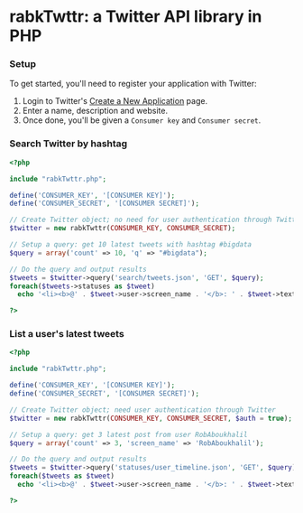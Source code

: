 rabkTwttr: a Twitter API library in PHP
=========

### Setup

To get started, you'll need to register your application with Twitter:

1. Login to Twitter's [Create a New Application](https://dev.twitter.com/apps/new) page.
2. Enter a name, description and website.
3. Once done, you'll be given a `Consumer key` and `Consumer secret`.

### Search Twitter by hashtag
```php
<?php

include "rabkTwttr.php";

define('CONSUMER_KEY', '[CONSUMER KEY]');
define('CONSUMER_SECRET', '[CONSUMER SECRET]');

// Create Twitter object; no need for user authentication through Twitter
$twitter = new rabkTwttr(CONSUMER_KEY, CONSUMER_SECRET);

// Setup a query: get 10 latest tweets with hashtag #bigdata
$query = array('count' => 10, 'q' => "#bigdata");

// Do the query and output results
$tweets = $twitter->query('search/tweets.json', 'GET', $query);
foreach($tweets->statuses as $tweet)
  echo '<li><b>@' . $tweet->user->screen_name . '</b>: ' . $tweet->text . '</li>';

?>
```

### List a user's latest tweets
```php
<?php

include "rabkTwttr.php";

define('CONSUMER_KEY', '[CONSUMER KEY]');
define('CONSUMER_SECRET', '[CONSUMER SECRET]');

// Create Twitter object; need user authentication through Twitter
$twitter = new rabkTwttr(CONSUMER_KEY, CONSUMER_SECRET, $auth = true);

// Setup a query: get 3 latest post from user RobAboukhalil
$query = array('count' => 3, 'screen_name' => 'RobAboukhalil');

// Do the query and output results
$tweets = $twitter->query('statuses/user_timeline.json', 'GET', $query);
foreach($tweets as $tweet)
  echo '<li><b>@' . $tweet->user->screen_name . '</b>: ' . $tweet->text . '</li>';

?>
```

